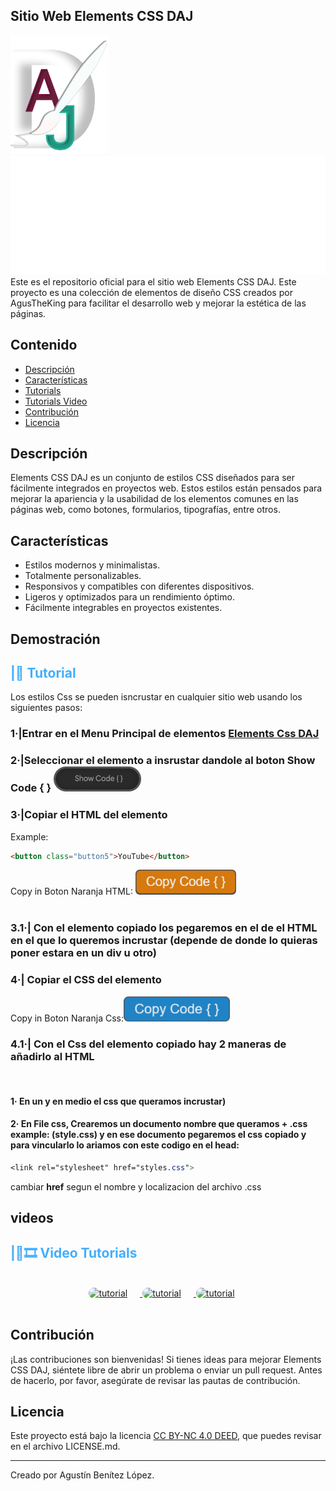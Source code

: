 ## Sitio Web Elements CSS DAJ

<img  alt="tutorial" height="190px" style="padding-right:20px;" src="https://raw.githubusercontent.com/AgusTheKing/agustheking.github.io/main/DAJ.png"/> <img  alt="tutorial" height="190px" style="padding-right:20px;" src="https://raw.githubusercontent.com/AgusTheKing/icons/main/tituloletras.png"/><br>
Este es el repositorio oficial para el sitio web Elements CSS DAJ. Este proyecto es una colección de elementos de diseño CSS creados por AgusTheKing para facilitar el desarrollo web y mejorar la estética de las páginas.   

## Contenido

- [Descripción](#Contenido)
- [Características](#Descripción)
- [Tutorials](#demostración)
- [Tutorials Video](#videos)
- [Contribución](#contribución)
- [Licencia](#licencia)

## Descripción

Elements CSS DAJ es un conjunto de estilos CSS diseñados para ser fácilmente integrados en proyectos web. Estos estilos están pensados para mejorar la apariencia y la usabilidad de los elementos comunes en las páginas web, como botones, formularios, tipografías, entre otros.

## Características

- Estilos modernos y minimalistas.
- Totalmente personalizables.
- Responsivos y compatibles con diferentes dispositivos.
- Ligeros y optimizados para un rendimiento óptimo.
- Fácilmente integrables en proyectos existentes.

## Demostración

<h2 style="color: #44AEFB"> |🔧 Tutorial</h2>
Los estilos Css se pueden isncrustar en cualquier sitio web usando los siguientes pasos:<br>
<h3> 1·|Entrar en el Menu Principal de elementos <a href="https://agustheking.github.io/" target="_blank"> Elements Css DAJ</a></h3> 
<h3> 2·|Seleccionar el elemento a insrustar dandole al boton Show Code { } <img  alt="Show Code{}" height="40px" src="https://raw.githubusercontent.com/AgusTheKing/icons/main/showcode.png"/></h3>  
<h3> 3·|Copiar el HTML del elemento </h3>

Example: 
```html example
<button class="button5">YouTube</button>
```
Copy in Boton Naranja HTML: <img  alt="Copy Code{}" height="40px" src="https://raw.githubusercontent.com/AgusTheKing/icons/main/copycodehtml.png"/>  <br> <br>
<h3>3.1·| Con el elemento copiado  los pegaremos en el <body> de el HTML en el que lo queremos incrustar (depende de donde lo quieras poner estara en un div u otro)</h3>
<h3>4·| Copiar el CSS del elemento </h3>

Copy in Boton Naranja Css:<img  alt="Copy Code{}" height="40px" src="https://raw.githubusercontent.com/AgusTheKing/icons/main/copycodecss.png"/>
 <br>
<h3>  4.1·| Con el Css del elemento copiado hay 2 maneras de añadirlo al HTML </h3> <br>
   <h4> 1· En un <style> (Con un <style> solo hace falta meter en el html una etiqueta que se escribe <b><style></style></b> y en medio el css que queramos incrustar)</h4>
  <h4> 2· En File css, Crearemos un documento <b>nombre que queramos + .css</b> example: (style.css) y en ese documento pegaremos el css copiado y para vincularlo lo ariamos con este codigo en el head:</h4>
   
   ```css vinculo
<link rel="stylesheet" href="styles.css">
```
 cambiar <b>href</b> segun el nombre y localizacion del archivo .css<br>

## videos
<h2 style="color: #44AEFB"> |🔧🎞️ Video Tutorials</h2>
<br>   
<div align="center">
  <a href="https://agustheking.github.io/" target="_blank">
      <img  alt="tutorial" height="190px" style="padding-right:20px;border-radius:15px;" src="https://github.com/AgusTheKing/icons/blob/main/miniatura1.png"/>
  </a>
  <a href="https://agustheking.github.io/" target="_blank" >
      <img  alt="tutorial" height="190px" style="padding-right:20px;border-radius:15px;" src="https://github.com/AgusTheKing/icons/blob/main/miniatura2.png"/>
  </a>
  <a href="https://agustheking.github.io/" target="_blank">
      <img  alt="tutorial" height="190px" style="padding-right:20px; border-radius:15px;" src="https://github.com/AgusTheKing/icons/blob/main/miniatura3.png"/>
  </a>
</div>
<br>


## Contribución

¡Las contribuciones son bienvenidas! Si tienes ideas para mejorar Elements CSS DAJ, siéntete libre de abrir un problema o enviar un pull request. Antes de hacerlo, por favor, asegúrate de revisar las pautas de contribución.

## Licencia

Este proyecto está bajo la licencia [CC BY-NC 4.0 DEED](https://creativecommons.org/licenses/by-nc/4.0/legalcode), que puedes revisar en el archivo LICENSE.md.

---

Creado por Agustín Benítez López.
